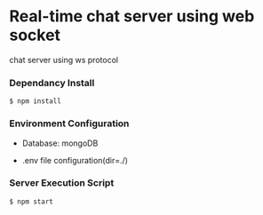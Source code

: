 # Real-time chat server using web socket
chat server using ws protocol

### Dependancy Install
```
$ npm install
```

### Environment Configuration
* Database: mongoDB

* .env file configuration(dir=./)

  
### Server Execution Script
```
$ npm start
```
